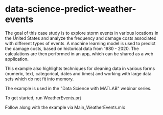 # data-science-predict-weather-events
The goal of this case study is to explore storm events in various locations in the United States and analyze the frequency and damage costs associated with different types of events. A machine learning model is used to predict the damage costs, based on historical data from 1980 - 2020. The calculations are then performed in an app, which can be shared as a web application.

This example also highlights techniques for cleaning data in various forms (numeric, text, categorical, dates and times) and working with large data sets which do not fit into memory.

The example is used in the "Data Science with MATLAB" webinar series.

To get started, run WeatherEvents.prj

Follow along with the example via Main_WeatherEvents.mlx
